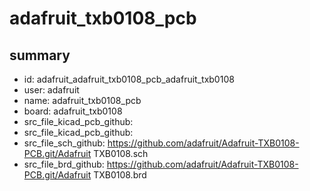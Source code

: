 # adafruit_txb0108_pcb
 
## summary 
* id: adafruit_adafruit_txb0108_pcb_adafruit_txb0108
* user: adafruit
* name: adafruit_txb0108_pcb
* board: adafruit_txb0108
* src_file_kicad_pcb_github: 
* src_file_kicad_pcb_github: 
* src_file_sch_github: https://github.com/adafruit/Adafruit-TXB0108-PCB.git/Adafruit TXB0108.sch
* src_file_brd_github: https://github.com/adafruit/Adafruit-TXB0108-PCB.git/Adafruit TXB0108.brd



